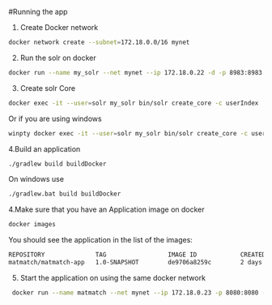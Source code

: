 #Running the app

1. Create Docker network
```bash
docker network create --subnet=172.18.0.0/16 mynet
```
2. Run the solr on docker
```bash
docker run --name my_solr --net mynet --ip 172.18.0.22 -d -p 8983:8983 -t solr
```
3. Create solr Core
```bash
docker exec -it --user=solr my_solr bin/solr create_core -c userIndex
```
Or if you are using windows
```bash
winpty docker exec -it --user=solr my_solr bin/solr create_core -c userIndex
```
4.Build an application
```bash
./gradlew build buildDocker
```
On windows use
```bash
./gradlew.bat build buildDocker
```
4.Make sure that you have an Application image on docker
```bash
docker images
```
You should see the application in the list of the images:
```bash
REPOSITORY              TAG                 IMAGE ID            CREATED             SIZE
matmatch/matmatch-app   1.0-SNAPSHOT        de9706a8259c        2 days ago          742MB
```
5. Start the application on using the same docker network
```bash
 docker run --name matmatch --net mynet --ip 172.18.0.23 -p 8080:8080 -t matmatch/matmatch-app:1.0-SNAPSHOT
```
